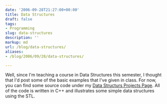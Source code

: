 ```yaml
---
date: '2006-09-28T21:27:00+00:00'
title: Data Structures
draft: false
tags:
- Programming
slug: data-structures
description: ''
markup: md
url: /blog/data-structures/
aliases:
- /blog/2006/09/28/data-structures/

---
```


Well, since I'm teaching a course in Data Structures this semester, I thought that I'd post some of the basic examples that I've given in class. For now, you can find some source code under my [Data Structurs Projects Page](http://bradmontgomery.net/show.php?page=project_datastructures). All of the code is written in C++ and illustrates some simple data structures using the STL.